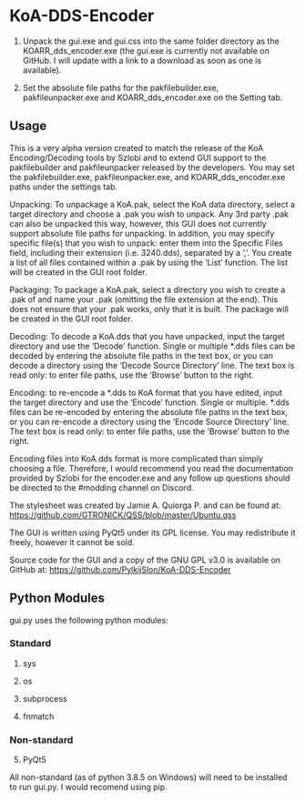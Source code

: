 # KoA-DDS-Encoder

1) Unpack the gui.exe and gui.css into the same folder directory as the KOARR_dds_encoder.exe (the gui.exe is currently not available on GitHub. I will update with a link to a download as soon as one is available).

2) Set the absolute file paths for the pakfilebuilder.exe, pakfileunpacker.exe and KOARR_dds_encoder.exe on the Setting tab.

## Usage

This is a very alpha version created to match the release of the KoA Encoding/Decoding tools by Szlobi and to extend GUI support to the pakfilebuilder and pakfileunpacker released by the developers. You may set the pakfilebuilder.exe, pakfileunpacker.exe, and KOARR_dds_encoder.exe paths under the settings tab.

Unpacking: To unpackage a KoA.pak, select the KoA data directory, select a target directory and choose a .pak you wish to unpack. Any 3rd party .pak can also be unpacked this way, however, this GUI does not currently support absolute file paths for unpacking. In addition, you may specify specific file(s) that you wish to unpack: enter them into the Specific Files field, including their extension (i.e. 3240.dds), separated by a ‘,’. You create a list of all files contained within a .pak by using the ‘List’ function. The list will be created in the GUI root folder.

Packaging: To package a KoA.pak, select a directory you wish to create a .pak of and name your .pak (omitting the file extension at the end). This does not ensure that your .pak works, only that it is built. The package will be created in the GUI root folder.

Decoding: To decode a KoA.dds that you have unpacked, input the target directory and use the ‘Decode’ function. Single or multiple *.dds files can be decoded by entering the absolute file paths in the text box, or you can decode a directory using the ‘Decode Source Directory’ line. The text box is read only: to enter file paths, use the ‘Browse’ button to the right.

Encoding: to re-encode a *.dds to KoA format that you have edited, input the target directory and use the ‘Encode’ function. Single or multiple. *.dds files can be re-encoded by entering the absolute file paths in the text box, or you can re-encode a directory using the ‘Encode Source Directory’ line. The text box is read only: to enter file paths, use the ‘Browse’ button to the right.

Encoding files into KoA.dds format is more complicated than simply choosing a file. Therefore, I would recommend you read the documentation provided by Szlobi for the encoder.exe and any follow up questions should be directed to the #modding channel on Discord.

The stylesheet was created by Jamie A. Quiorga P. and can be found at: https://github.com/GTRONICK/QSS/blob/master/Ubuntu.qss

The GUI is written using PyQt5 under its GPL license. You may redistribute it freely, however it cannot be sold.

Source code for the GUI and a copy of the GNU GPL v3.0 is available on GitHub at: https://github.com/PylkijSlon/KoA-DDS-Encoder

## Python Modules

gui.py uses the following python modules:

### Standard
1) sys

2) os

3) subprocess

4) fnmatch

### Non-standard
5) PyQt5

All non-standard (as of python 3.8.5 on Windows) will need to be installed to run gui.py. I would recomend using pip.
